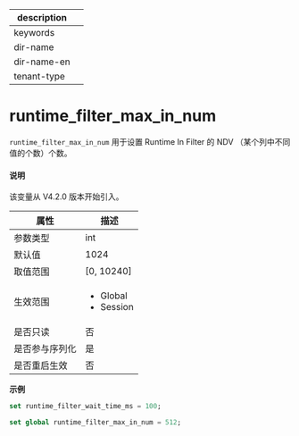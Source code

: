 |description||
|---|---|
|keywords||
|dir-name||
|dir-name-en||
|tenant-type||

# runtime_filter_max_in_num

`runtime_filter_max_in_num` 用于设置 Runtime In Filter 的 NDV （某个列中不同值的个数）个数。

<main id="notice" type='explain'>
  <h4>说明</h4>
  <p>该变量从 V4.2.0 版本开始引入。</p>
</main>

| 属性 | 描述 |
| --- | --- |
| 参数类型 | int |
| 默认值 | 1024 |
| 取值范围 | [0, 10240] |
| 生效范围 | <ul><li>Global  </li><li>Session </li></ul>|
| 是否只读 | 否 |
| 是否参与序列化 | 是 |
| 是否重启生效 | 否 |
**示例**

```sql
set runtime_filter_wait_time_ms = 100;
```

```sql
set global runtime_filter_max_in_num = 512;
```
